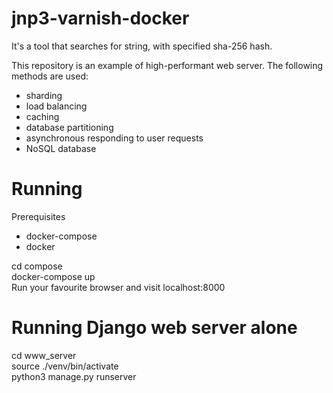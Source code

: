 # jnp3-varnish-docker

It's a tool that searches for string, with specified sha-256 hash. 

This repository is an example of high-performant web server. 
The following methods are used:
* sharding
* load balancing
* caching
* database partitioning
* asynchronous responding to user requests
* NoSQL database


# Running

Prerequisites
* docker-compose
* docker

cd compose  
docker-compose up  
Run your favourite browser and visit localhost:8000

# Running Django web server alone  
cd www_server  
source ./venv/bin/activate  
python3 manage.py runserver

